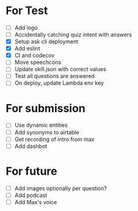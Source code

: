 # For Test
- [ ] Add logo
- [ ] Accidentally catching quiz intent with answers
- [X] Setup ask cli deployment
- [X] Add eslint
- [X] CI and codecov
- [ ] Move speechcons
- [ ] Update skill.json with correct values
- [ ] Test all questions are answered
- [ ] On deploy, update Lambda env key

# For submission
- [ ] Use dynamic entities
- [ ] Add synonyms to airtable
- [ ] Get recording of intro from max
- [ ] Add dashbot

# For future
- [ ] Add images optionally per question?
- [ ] Add podcast
- [ ] Add Max's voice